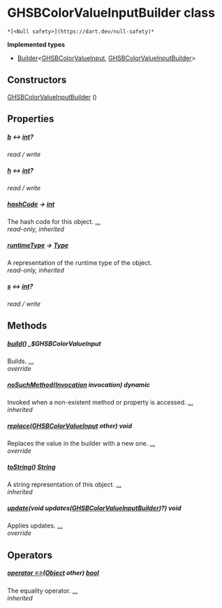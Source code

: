 


# GHSBColorValueInputBuilder class






    *[<Null safety>](https://dart.dev/null-safety)*






**Implemented types**

- [Builder](https://pub.dev/documentation/built_value/8.1.3/built_value/Builder-class.html)&lt;[GHSBColorValueInput](../third_party_yonomi_graphql_schema_schema.docs.schema.gql/GHSBColorValueInput-class.md), [GHSBColorValueInputBuilder](../third_party_yonomi_graphql_schema_schema.docs.schema.gql/GHSBColorValueInputBuilder-class.md)>





## Constructors

[GHSBColorValueInputBuilder](../third_party_yonomi_graphql_schema_schema.docs.schema.gql/GHSBColorValueInputBuilder/GHSBColorValueInputBuilder.md) ()

    


## Properties

##### [b](../third_party_yonomi_graphql_schema_schema.docs.schema.gql/GHSBColorValueInputBuilder/b.md) &#8596; [int](https://api.flutter.dev/flutter/dart-core/int-class.html)?



   
_read / write_



##### [h](../third_party_yonomi_graphql_schema_schema.docs.schema.gql/GHSBColorValueInputBuilder/h.md) &#8596; [int](https://api.flutter.dev/flutter/dart-core/int-class.html)?



   
_read / write_



##### [hashCode](https://api.flutter.dev/flutter/dart-core/Object/hashCode.html) &#8594; [int](https://api.flutter.dev/flutter/dart-core/int-class.html)



The hash code for this object. [...](https://api.flutter.dev/flutter/dart-core/Object/hashCode.html)  
_read-only, inherited_



##### [runtimeType](https://api.flutter.dev/flutter/dart-core/Object/runtimeType.html) &#8594; [Type](https://api.flutter.dev/flutter/dart-core/Type-class.html)



A representation of the runtime type of the object.   
_read-only, inherited_



##### [s](../third_party_yonomi_graphql_schema_schema.docs.schema.gql/GHSBColorValueInputBuilder/s.md) &#8596; [int](https://api.flutter.dev/flutter/dart-core/int-class.html)?



   
_read / write_




## Methods

##### [build](../third_party_yonomi_graphql_schema_schema.docs.schema.gql/GHSBColorValueInputBuilder/build.md)() _$GHSBColorValueInput



Builds. [...](../third_party_yonomi_graphql_schema_schema.docs.schema.gql/GHSBColorValueInputBuilder/build.md)  
_override_



##### [noSuchMethod](https://api.flutter.dev/flutter/dart-core/Object/noSuchMethod.html)([Invocation](https://api.flutter.dev/flutter/dart-core/Invocation-class.html) invocation) dynamic



Invoked when a non-existent method or property is accessed. [...](https://api.flutter.dev/flutter/dart-core/Object/noSuchMethod.html)  
_inherited_



##### [replace](../third_party_yonomi_graphql_schema_schema.docs.schema.gql/GHSBColorValueInputBuilder/replace.md)([GHSBColorValueInput](../third_party_yonomi_graphql_schema_schema.docs.schema.gql/GHSBColorValueInput-class.md) other) void



Replaces the value in the builder with a new one. [...](../third_party_yonomi_graphql_schema_schema.docs.schema.gql/GHSBColorValueInputBuilder/replace.md)  
_override_



##### [toString](https://api.flutter.dev/flutter/dart-core/Object/toString.html)() [String](https://api.flutter.dev/flutter/dart-core/String-class.html)



A string representation of this object. [...](https://api.flutter.dev/flutter/dart-core/Object/toString.html)  
_inherited_



##### [update](../third_party_yonomi_graphql_schema_schema.docs.schema.gql/GHSBColorValueInputBuilder/update.md)(void updates([GHSBColorValueInputBuilder](../third_party_yonomi_graphql_schema_schema.docs.schema.gql/GHSBColorValueInputBuilder-class.md))?) void



Applies updates. [...](../third_party_yonomi_graphql_schema_schema.docs.schema.gql/GHSBColorValueInputBuilder/update.md)  
_override_




## Operators

##### [operator ==](https://api.flutter.dev/flutter/dart-core/Object/operator_equals.html)([Object](https://api.flutter.dev/flutter/dart-core/Object-class.html) other) [bool](https://api.flutter.dev/flutter/dart-core/bool-class.html)



The equality operator. [...](https://api.flutter.dev/flutter/dart-core/Object/operator_equals.html)  
_inherited_











